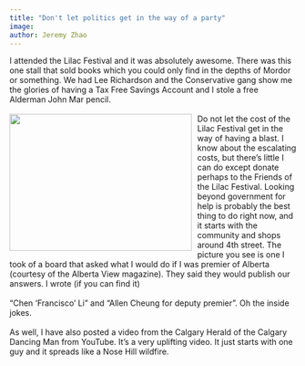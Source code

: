 ```yaml
---
title: "Don't let politics get in the way of a party"
image:
author: Jeremy Zhao
---
```

<p>I attended the Lilac Festival and it was absolutely awesome. There was this one stall that sold books which you could only find in the depths of Mordor or something. We had Lee Richardson and the Conservative gang show me the glories of having a Tax Free Savings Account and I stole a free Alderman John Mar pencil.<br /><!-- pagebreak --><br /><a href="http://3.bp.blogspot.com/_NflgW7tnbxg/SibFD2jbVSI/AAAAAAAAAC4/_-JDa_NrNb4/s1600-h/DSC00399.JPG"><img id="BLOGGER_PHOTO_ID_5343174677896058146" style="margin: 0pt 10px 10px 0pt; float: left; cursor: pointer; width: 320px; height: 240px;" src="/file/post/dont_let_politics_get_in_the_way_of_a_party/dsc00399.jpg" border="0" alt="" /></a>Do not let the cost of the Lilac Festival get in the way of having a blast. I know about the escalating costs, but there&rsquo;s little I can do except donate perhaps to the Friends of the Lilac Festival. Looking beyond government for help is probably the best thing to do right now, and it starts with the community and shops around 4th street. The picture you see is one I took of a board that asked what I would do if I was premier of Alberta (courtesy of the Alberta View magazine). They said they would publish our answers. I wrote (if you can find it)<br /><br /><span>&ldquo;Chen &lsquo;Francisco&rsquo; Li&rdquo; and &ldquo;Allen Cheung for deputy premier&rdquo;.</span> Oh the inside jokes.<br /><br />As well, I have also posted a video from the Calgary Herald of the Calgary Dancing Man from YouTube. It&rsquo;s a very uplifting video. It just starts with one guy and it spreads like a Nose Hill wildfire.</p>
<p>&nbsp;</p>
<div>
<object width="425" height="350" data="http://www.youtube.com/v/Frd0CPYuZgU&amp;eurl" type="application/x-shockwave-flash">
<param name="src" value="http://www.youtube.com/v/Frd0CPYuZgU&amp;eurl" />
</object>
